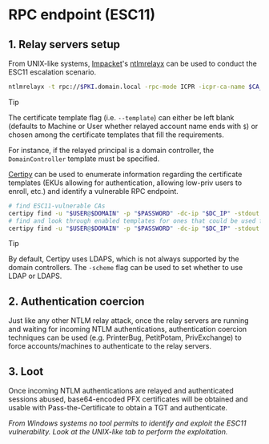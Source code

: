 # RPC endpoint (ESC11)

## 1. Relay servers setup

From UNIX-like systems, [Impacket](https://github.com/SecureAuthCorp/impacket)'s [ntlmrelayx](https://github.com/SecureAuthCorp/impacket/blob/master/examples/ntlmrelayx.py) can be used to conduct the ESC11 escalation scenario.
```bash
ntlmrelayx -t rpc://$PKI.domain.local -rpc-mode ICPR -icpr-ca-name $CA_NAME -smb2support --template "Template name"
```

> [!TIP]
> The certificate template flag (i.e. `--template`) can either be left blank (defaults to Machine or User whether relayed account name ends with `$`) or chosen among the certificate templates that fill the requirements.
> 
> For instance, if the relayed principal is a domain controller, the `DomainController` template must be specified.

[Certipy](https://github.com/ly4k/Certipy) can be used to enumerate information regarding the certificate templates (EKUs allowing for authentication, allowing low-priv users to enroll, etc.) and identify a vulnerable RPC endpoint.
```bash
# find ESC11-vulnerable CAs
certipy find -u "$USER@$DOMAIN" -p "$PASSWORD" -dc-ip "$DC_IP" -stdout | grep -B20 ESC11
# find and look through enabled templates for ones that could be used for authentication
certipy find -u "$USER@$DOMAIN" -p "$PASSWORD" -dc-ip "$DC_IP" -stdout -enabled
```

> [!TIP]
> By default, Certipy uses LDAPS, which is not always supported by the domain controllers. The `-scheme` flag can be used to set whether to use LDAP or LDAPS.

## 2. Authentication coercion

Just like any other NTLM relay attack, once the relay servers are running and waiting for incoming NTLM authentications, authentication coercion techniques can be used (e.g. PrinterBug, PetitPotam, PrivExchange) to force accounts/machines to authenticate to the relay servers.

## 3. Loot

Once incoming NTLM authentications are relayed and authenticated sessions abused, base64-encoded PFX certificates will be obtained and usable with Pass-the-Certificate to obtain a TGT and authenticate.

_From Windows systems no tool permits to identify and exploit the ESC11 vulnerability. Look at the UNIX-like tab to perform the exploitation._